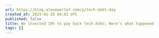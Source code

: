 ```yaml
---
url: https://blog.alexewerlof.com/p/tech-debt-day
created_at: 2023-01-25 04:01 UTC
published: false
title: We invested 10% to pay back tech debt; Here's what happened
tags: []
---
```




